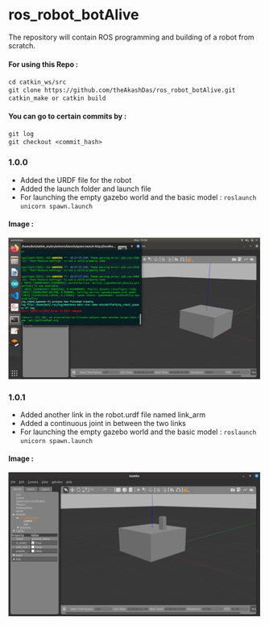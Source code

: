 # ros_robot_botAlive
The repository will contain ROS programming and building of a robot from scratch.
#### For using this Repo :
```
cd catkin_ws/src
git clone https://github.com/theAkashDas/ros_robot_botAlive.git
catkin_make or catkin build

```

#### You can go to certain commits by : 
``` 
git log
git checkout <commit_hash>

```


### 1.0.0
- Added the URDF file for the robot
- Added the launch folder and launch file 
- For launching the empty gazebo world and the basic model : 
	`` roslaunch unicorn spawn.launch ``
#### Image :
<img src = "images/100.png" width = "500"> 

### 1.0.1
- Added another link in the robot.urdf file named link_arm
- Added a continuous joint in between the two links
- For launching the empty gazebo world and the basic model : 
	`` roslaunch unicorn spawn.launch ``
#### Image :
<img src = "images/101.png" width = "500"> 
